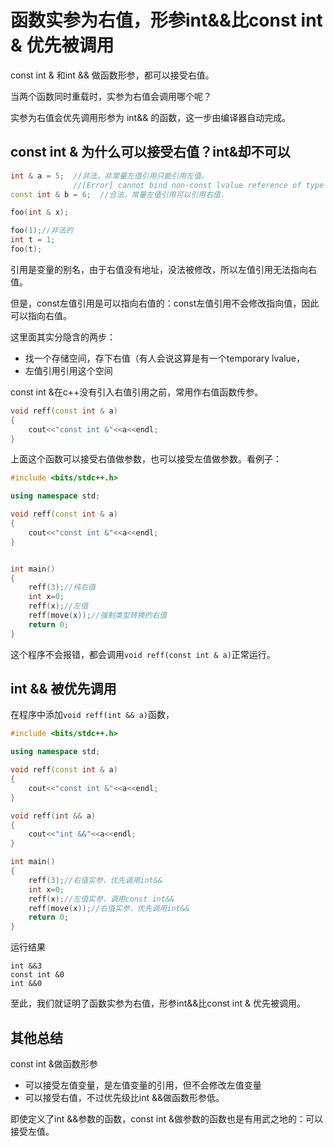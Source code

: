 # 函数实参为右值，形参int&&比const int & 优先被调用

const int & 和int && 做函数形参，都可以接受右值。

当两个函数同时重载时，实参为右值会调用哪个呢？

实参为右值会优先调用形参为 int&& 的函数，这一步由编译器自动完成。

## const int & 为什么可以接受右值？int&却不可以

```c++
int & a = 5;  //非法，非常量左值引用只能引用左值。
              //[Error] cannot bind non-const lvalue reference of type 'int&' to an rvalue of type 'int'
const int & b = 6;  //合法，常量左值引用可以引用右值，

foo(int & x);

foo(1);//非法的
int t = 1;
foo(t);
```

引用是变量的别名，由于右值没有地址，没法被修改，所以左值引用无法指向右值。

但是，const左值引用是可以指向右值的：const左值引用不会修改指向值，因此可以指向右值。

这里面其实分隐含的两步：

* 找一个存储空间，存下右值（有人会说这算是有一个temporary lvalue，
* 左值引用引用这个空间

const int &在c++没有引入右值引用之前，常用作右值函数传参。

```c++
void reff(const int & a)
{
	cout<<"const int &"<<a<<endl;
}
```

上面这个函数可以接受右值做参数，也可以接受左值做参数。看例子：

```c++
#include <bits/stdc++.h>

using namespace std;

void reff(const int & a)
{
	cout<<"const int &"<<a<<endl;
}


int main()
{
	reff(3);//纯右值
	int x=0;
	reff(x);//左值
	reff(move(x));//强制类型转换的右值
	return 0;
} 
```

这个程序不会报错，都会调用`void reff(const int & a)`正常运行。

## int && 被优先调用

在程序中添加`void reff(int && a)`函数，

```c++
#include <bits/stdc++.h>

using namespace std;

void reff(const int & a)
{
	cout<<"const int &"<<a<<endl;
}

void reff(int && a)
{
	cout<<"int &&"<<a<<endl;
}

int main()
{
	reff(3);//右值实参，优先调用int&&
	int x=0;
	reff(x);//左值实参，调用const int&&
	reff(move(x));//右值实参，优先调用int&&
	return 0;
} 
```

运行结果

```
int &&3
const int &0
int &&0
```

至此，我们就证明了函数实参为右值，形参int&&比const int & 优先被调用。

## 其他总结

const int &做函数形参

* 可以接受左值变量，是左值变量的引用，但不会修改左值变量
* 可以接受右值，不过优先级比int &&做函数形参低。

即使定义了int &&参数的函数，const int &做参数的函数也是有用武之地的：可以接受左值。

